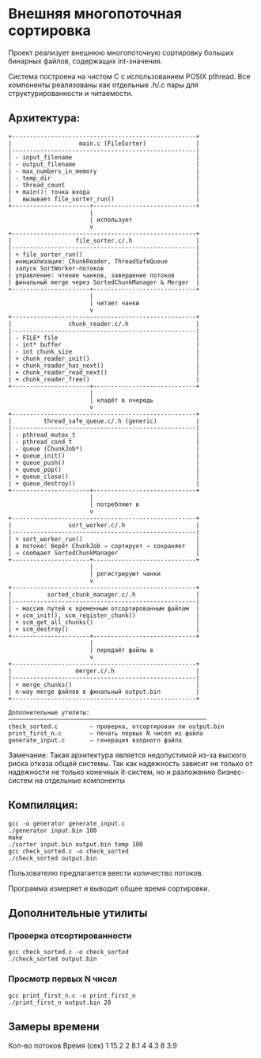 # Внешняя многопоточная сортировка

Проект реализует внешнюю многопоточную сортировку больших бинарных файлов, содержащих int-значения.

Система построена на чистом C с использованием POSIX pthread. Все компоненты реализованы как отдельные .h/.c пары для структурированности и читаемости.

## Архитектура:
```
+----------------------------------------------------+
|                   main.c (FileSorter)              |
|----------------------------------------------------|
| - input_filename                                   |
| - output_filename                                  |
| - max_numbers_in_memory                            |
| - temp_dir                                         |
| - thread_count                                     |
| + main(): точка входа                              |
|   вызывает file_sorter_run()                       |
+----------------------+-----------------------------+
                       |
                       | использует
                       v
+----------------------------------------------------+
|                  file_sorter.c/.h                  |
|----------------------------------------------------|
| + file_sorter_run()                                |
| инициализация: ChunkReader, ThreadSafeQueue        |
| запуск SortWorker-потоков                          |
| управление: чтение чанков, завершение потоков      |
| финальный merge через SortedChunkManager & Merger  |
+----------------------+-----------------------------+
                       |
                       | читает чанки
                       v
+----------------------------------------------------+
|                chunk_reader.c/.h                   |
|----------------------------------------------------|
| - FILE* file                                       |
| - int* buffer                                      |
| - int chunk_size                                   |
| + chunk_reader_init()                              |
| + chunk_reader_has_next()                          |
| + chunk_reader_read_next()                         |
| + chunk_reader_free()                              |
+----------------------+-----------------------------+
                       |
                       | кладёт в очередь
                       v
+----------------------------------------------------+
|         thread_safe_queue.c/.h (generic)           |
|----------------------------------------------------|
| - pthread_mutex_t                                  |
| - pthread_cond_t                                   |
| - queue (ChunkJob*)                                |
| + queue_init()                                     |
| + queue_push()                                     |
| + queue_pop()                                      |
| + queue_close()                                    |
| + queue_destroy()                                  |
+----------------------+-----------------------------+
                       |
                       | потребляют в
                       v
+----------------------------------------------------+
|                sort_worker.c/.h                    |
|----------------------------------------------------|
| + sort_worker_run()                                |
| в потоке: берёт ChunkJob → сортирует → сохраняет   |
| → сообщает SortedChunkManager                      |
+----------------------+-----------------------------+
                       |
                       | регистрируют чанки
                       v
+----------------------------------------------------+
|          sorted_chunk_manager.c/.h                 |
|----------------------------------------------------|
| - массив путей к временным отсортированным файлам  |
| + scm_init(), scm_register_chunk()                 |
| + scm_get_all_chunks()                             |
| + scm_destroy()                                    |
+----------------------+-----------------------------+
                       |
                       | передаёт файлы в
                       v
+----------------------------------------------------+
|                  merger.c/.h                       |
|----------------------------------------------------|
| + merge_chunks()                                   |
| n-way merge файлов в финальный output.bin          |
+----------------------------------------------------+

Дополнительные утилиты:
────────────────────────────────────────────────────────
check_sorted.c         — проверка, отсортирован ли output.bin  
print_first_n.c        — печать первых N чисел из файла       
generate_input.c       — генерация входного файла              

```

Замечание:
Такая архитектура является недопустимой из-за выского риска отказа общей системы. Так как надежность зависит не только от надежности не только конечных it-систем, но и разложению бизнес-систем на отдельные компоненты
## Компиляция:
```
gcc -o generator generate_input.c
./generator input.bin 100
make
./sorter input.bin output.bin temp 100
gcc check_sorted.c -o check_sorted
./check_sorted output.bin
```
Пользователю предлагается ввести количество потоков.

Программа измеряет и выводит общее время сортировки.

## Дополнительные утилиты
### Проверка отсортированности
```
gcc check_sorted.c -o check_sorted
./check_sorted output.bin
```
### Просмотр первых N чисел
```
gcc print_first_n.c -o print_first_n
./print_first_n output.bin 20
```
## Замеры времени
Кол-во потоков	Время (сек)
1	15.2
2	8.1
4	4.3
8	3.9
